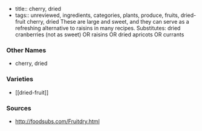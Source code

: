 - title:: cherry, dried
- tags:: unreviewed, ingredients, categories, plants, produce, fruits, dried-fruit
cherry, dried These are large and sweet, and they can serve as a refreshing alternative to raisins in many recipes. Substitutes: dried cranberries (not as sweet) OR raisins OR dried apricots OR currants

### Other Names

* cherry, dried

### Varieties

* [[dried-fruit]]

### Sources
* http://foodsubs.com/Fruitdry.html
